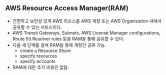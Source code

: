 AWS Resource Access Manager(RAM)
---

- 간편하고 보안성 있게 AWS 리소스를 AWS 계정 또는 AWS Organization 내에서 공유할 수 있는 서비스이다.
- AWS Transit Gateways, Subnets, AWS License Manager configurations, Route 53 Resolver rules 등을 RAM을 통해 공유할 수 있다.
- 다음 세 단계를 걸쳐 RAM을 통해 계정간 공유 가능.
  - create a Resource Share
  - specify resources
  - specify accounts
- RAM에 대한 추가 비용은 없음.
